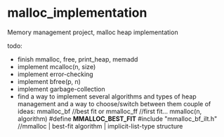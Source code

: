 # malloc_implementation
Memory management project, malloc heap implementation

todo:
- finish mmalloc, free, print_heap, memadd
- implement mcalloc(n, size)
- implement error-checking
- implement bfree(p, n)
- implement garbage-collection
- find a way to implement several algorithms and types of heap management and a way to choose/switch between them
      couple of ideas: 
            mmalloc_bf //best fit or mmalloc_ff //first fit...
            mmalloc(n, algorithm)
            #define __MMALLOC_BEST_FIT__
            #include "mmalloc_bf_ilt.h"  //mmalloc | best-fit algorithm | implicit-list-type structure
